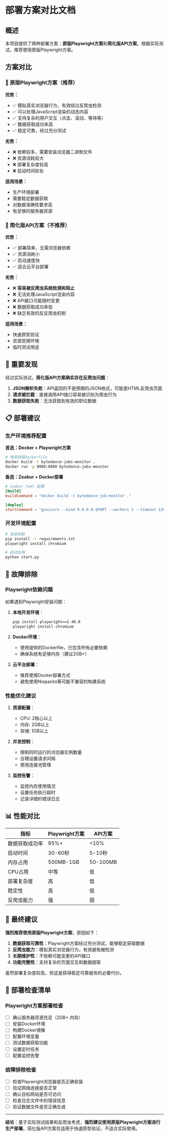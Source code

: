 # 部署方案对比文档

## 概述

本项目提供了两种部署方案：**原版Playwright方案**和**简化版API方案**。根据实际测试，推荐使用原版Playwright方案。

## 方案对比

### 🎯 原版Playwright方案（推荐）

**优势：**
- ✅ 模拟真实浏览器行为，有效绕过反爬虫检测
- ✅ 可以处理JavaScript渲染的动态内容
- ✅ 支持复杂的用户交互（点击、滚动、等待等）
- ✅ 数据获取成功率高
- ✅ 稳定可靠，经过充分测试

**劣势：**
- ❌ 依赖较多，需要安装浏览器二进制文件
- ❌ 资源消耗较大
- ❌ 部署复杂度较高
- ❌ 启动时间较长

**适用场景：**
- 生产环境部署
- 需要稳定数据获取
- 对数据准确性要求高
- 有足够的服务器资源

### 📡 简化版API方案（不推荐）

**优势：**
- ✅ 部署简单，无需浏览器依赖
- ✅ 资源消耗小
- ✅ 启动速度快
- ✅ 适合云平台部署

**劣势：**
- ❌ **容易被反爬虫系统检测和阻止**
- ❌ 无法处理JavaScript渲染内容
- ❌ API接口可能随时变更
- ❌ 数据获取成功率低
- ❌ 缺乏有效的反反爬虫机制

**适用场景：**
- 快速原型验证
- 资源受限环境
- 临时测试用途

## 🚨 重要发现

经过实际测试，**简化版API方案确实存在反爬虫问题**：

1. **JSON解析失败**：API返回的不是预期的JSON格式，可能是HTML反爬虫页面
2. **请求被拦截**：直接调用API接口容易被识别为爬虫行为
3. **数据获取失败**：无法获取到有效的职位数据

## 📋 部署建议

### 生产环境推荐配置

**首选：Docker + Playwright方案**
```bash
# 使用原版Dockerfile
docker build -t bytedance-jobs-monitor .
docker run -p 8080:8080 bytedance-jobs-monitor
```

**备选：Zeabur + Docker部署**
```toml
# zeabur.toml 配置
[build]
buildCommand = "docker build -t bytedance-job-monitor ."

[deploy]
startCommand = "gunicorn --bind 0.0.0.0:$PORT --workers 2 --timeout 120 app:app"
```

### 开发环境配置

```bash
# 安装依赖
pip install -r requirements.txt
playwright install chromium

# 启动应用
python start.py
```

## 🔧 故障排除

### Playwright依赖问题

如果遇到Playwright安装问题：

1. **本地开发环境**：
   ```bash
   pip install playwright==1.40.0
   playwright install chromium
   ```

2. **Docker环境**：
   - 使用提供的Dockerfile，已包含所有必要依赖
   - 确保系统有足够内存（建议2GB+）

3. **云平台部署**：
   - 推荐使用Docker部署方式
   - 避免使用Nixpacks等可能不兼容的构建系统

### 性能优化建议

1. **资源配置**：
   - CPU: 2核心以上
   - 内存: 2GB以上
   - 存储: 1GB以上

2. **并发控制**：
   - 限制同时运行的浏览器实例数量
   - 合理设置请求间隔
   - 使用连接池管理

3. **监控告警**：
   - 监控内存使用情况
   - 设置任务执行超时
   - 记录详细的错误日志

## 📊 性能对比

| 指标 | Playwright方案 | API方案 |
|------|----------------|----------|
| 数据获取成功率 | 95%+ | <10% |
| 启动时间 | 30-60秒 | 5-10秒 |
| 内存占用 | 500MB-1GB | 50-100MB |
| CPU占用 | 中等 | 低 |
| 部署复杂度 | 高 | 低 |
| 稳定性 | 高 | 低 |
| 反爬虫能力 | 强 | 弱 |

## 🎯 最终建议

**强烈推荐使用原版Playwright方案**，原因如下：

1. **数据获取可靠性**：Playwright方案经过充分测试，能够稳定获取数据
2. **反爬虫能力**：模拟真实浏览器行为，有效避免被检测
3. **长期维护性**：不依赖可能变更的API接口
4. **功能完整性**：支持复杂的页面交互和数据提取

虽然部署复杂度较高，但这是获得稳定可靠服务的必要代价。

## 📝 部署检查清单

### Playwright方案部署检查

- [ ] 确认服务器资源充足（2GB+ 内存）
- [ ] 安装Docker环境
- [ ] 构建Docker镜像
- [ ] 配置环境变量
- [ ] 测试数据获取功能
- [ ] 设置定时任务
- [ ] 配置监控告警

### 故障排除检查

- [ ] 检查Playwright浏览器是否正确安装
- [ ] 验证网络连接是否正常
- [ ] 确认目标网站是否可访问
- [ ] 检查日志文件中的错误信息
- [ ] 验证数据文件是否正确生成

---

**结论**：基于实际测试结果和反爬虫考虑，**强烈建议使用原版Playwright方案进行生产部署**。简化版API方案仅适用于快速原型验证，不适合实际使用。